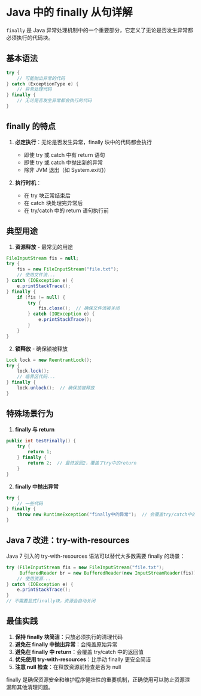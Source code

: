 # Java 中的 finally 从句详解

`finally` 是 Java 异常处理机制中的一个重要部分，它定义了无论是否发生异常都必须执行的代码块。

## 基本语法

```java
try {
    // 可能抛出异常的代码
} catch (ExceptionType e) {
    // 异常处理代码
} finally {
    // 无论是否发生异常都会执行的代码
}
```

## finally 的特点

1. **必定执行**：无论是否发生异常，finally 块中的代码都会执行
   - 即使 try 或 catch 中有 return 语句
   - 即使 try 或 catch 中抛出新的异常
   - 除非 JVM 退出（如 System.exit()）

2. **执行时机**：
   - 在 try 块正常结束后
   - 在 catch 块处理完异常后
   - 在 try/catch 中的 return 语句执行前

## 典型用途

1. **资源释放** - 最常见的用途

```java
FileInputStream fis = null;
try {
    fis = new FileInputStream("file.txt");
    // 使用文件流...
} catch (IOException e) {
    e.printStackTrace();
} finally {
    if (fis != null) {
        try {
            fis.close();  // 确保文件流被关闭
        } catch (IOException e) {
            e.printStackTrace();
        }
    }
}
```

2. **锁释放** - 确保锁被释放

```java
Lock lock = new ReentrantLock();
try {
    lock.lock();
    // 临界区代码...
} finally {
    lock.unlock();  // 确保锁被释放
}
```

## 特殊场景行为

1. **finally 与 return**

```java
public int testFinally() {
    try {
        return 1;
    } finally {
        return 2;  // 最终返回2，覆盖了try中的return
    }
}
```

2. **finally 中抛出异常**

```java
try {
    // 一些代码
} finally {
    throw new RuntimeException("finally中的异常");  // 会覆盖try/catch中的异常
}
```

## Java 7 改进：try-with-resources

Java 7 引入的 try-with-resources 语法可以替代大多数需要 finally 的场景：

```java
try (FileInputStream fis = new FileInputStream("file.txt");
     BufferedReader br = new BufferedReader(new InputStreamReader(fis))) {
    // 使用资源...
} catch (IOException e) {
    e.printStackTrace();
}
// 不需要显式finally块，资源会自动关闭
```

## 最佳实践

1. **保持 finally 块简洁**：只放必须执行的清理代码
2. **避免在 finally 中抛出异常**：会掩盖原始异常
3. **避免在 finally 中 return**：会覆盖 try/catch 中的返回值
4. **优先使用 try-with-resources**：比手动 finally 更安全简洁
5. **注意 null 检查**：在释放资源前检查是否为 null

finally 是确保资源安全和维护程序健壮性的重要机制，正确使用可以防止资源泄漏和其他清理问题。